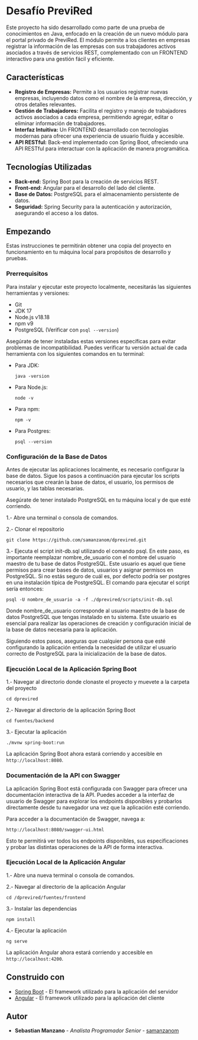 # Desafío PreviRed

Este proyecto ha sido desarrollado como parte de una prueba de conocimientos en Java, enfocado en la creación de un nuevo módulo para el portal privado de PreviRed. 
El módulo permite a los clientes en empresas registrar la información de las empresas con sus trabajadores activos asociados a través de servicios REST, 
complementado con un FRONTEND interactivo para una gestión fácil y eficiente.

## Características

- **Registro de Empresas:** Permite a los usuarios registrar nuevas empresas, incluyendo datos como el nombre de la empresa, dirección, y otros detalles relevantes.
- **Gestión de Trabajadores:** Facilita el registro y manejo de trabajadores activos asociados a cada empresa, permitiendo agregar, editar o eliminar información de trabajadores.
- **Interfaz Intuitiva:** Un FRONTEND desarrollado con tecnologías modernas para ofrecer una experiencia de usuario fluida y accesible.
- **API RESTful:** Back-end implementado con Spring Boot, ofreciendo una API RESTful para interactuar con la aplicación de manera programática.

## Tecnologías Utilizadas

- **Back-end:** Spring Boot para la creación de servicios REST.
- **Front-end:** Angular para el desarrollo del lado del cliente.
- **Base de Datos:** PostgreSQL para el almacenamiento persistente de datos.
- **Seguridad:** Spring Security para la autenticación y autorización, asegurando el acceso a los datos.


## Empezando

Estas instrucciones te permitirán obtener una copia del proyecto en funcionamiento en tu máquina local para propósitos de desarrollo y pruebas.

### Prerrequisitos

Para instalar y ejecutar este proyecto localmente, necesitarás las siguientes herramientas y versiones:

- Git
- JDK 17
- Node.js v18.18
- npm v9
- PostgreSQL (Verificar con `psql --version`)

Asegúrate de tener instaladas estas versiones específicas para evitar problemas de incompatibilidad. Puedes verificar tu versión actual de cada herramienta con los siguientes comandos en tu terminal:

- Para JDK:

  ```shell
  java -version
  ```
  
- Para Node.js:

  ```shell
  node -v
  ``` 
  
- Para npm:

  ```shell
  npm -v
  ``` 
 
- Para Postgres:
 
  ```shell
  psql --version
  ```

### Configuración de la Base de Datos

Antes de ejecutar las aplicaciones localmente, es necesario configurar la base de datos. Sigue los pasos a continuación para ejecutar los scripts necesarios que crearán la base de datos, el usuario, los permisos de usuario, y las tablas necesarias.


Asegúrate de tener instalado PostgreSQL en tu máquina local y de que esté corriendo.

1.- Abre una terminal o consola de comandos.

2.- Clonar el repositorio

	
	git clone https://github.com/samanzanom/dprevired.git
	

3.- Ejecuta el script init-db.sql utilizando el comando psql. En este paso, es importante reemplazar nombre_de_usuario con el nombre del usuario maestro de tu base de datos PostgreSQL. Este usuario es aquel que tiene permisos para crear bases de datos, usuarios y asignar permisos en PostgreSQL. Si no estás seguro de cuál es, por defecto podría ser postgres en una instalación típica de PostgreSQL. El comando para ejecutar el script sería entonces:

	
	psql -U nombre_de_usuario -a -f ./dprevired/scripts/init-db.sql
	

Donde nombre_de_usuario corresponde al usuario maestro de la base de datos PostgreSQL que tengas instalado en tu sistema. Este usuario es esencial para realizar las operaciones de creación y configuración inicial de la base de datos necesaria para la aplicación.

Siguiendo estos pasos, aseguras que cualquier persona que esté configurando la aplicación entienda la necesidad de utilizar el usuario correcto de PostgreSQL para la inicialización de la base de datos.


### Ejecución Local de la Aplicación Spring Boot
	 
1.- Navegar al directorio donde clonaste el proyecto y muevete a la carpeta del proyecto

    cd dprevired

2.- Navegar al directorio de la aplicación Spring Boot

	cd fuentes/backend
	
3.- Ejecutar la aplicación

    ./mvnw spring-boot:run
	
La aplicación Spring Boot ahora estará corriendo y accesible en `http://localhost:8080`.
	
### Documentación de la API con Swagger

La aplicación Spring Boot está configurada con Swagger para ofrecer una documentación interactiva de la API. Puedes acceder a la interfaz de usuario de Swagger para explorar los endpoints disponibles y probarlos directamente desde tu navegador una vez que la aplicación esté corriendo.

Para acceder a la documentación de Swagger, navega a:

	http://localhost:8080/swagger-ui.html
	
	
Esto te permitirá ver todos los endpoints disponibles, sus especificaciones y probar las distintas operaciones de la API de forma interactiva.


### Ejecución Local de la Aplicación Angular

1.- Abre una nueva terminal o consola de comandos.

2.- Navegar al directorio de la aplicación Angular

    cd /dprevired/fuentes/frontend
	
3.- Instalar las dependencias

    npm install
	
4.- Ejecutar la aplicación

	ng serve
	
La aplicación Angular ahora estará corriendo y accesible en `http://localhost:4200`.

## Construido con

- [Spring Boot](https://spring.io/projects/spring-boot) - El framework utilizado para la aplicación del servidor
- [Angular](https://angular.io/) - El framework utilizado para la aplicación del cliente


## Autor

- **Sebastian Manzano** - *Analista Programador Senior* - [samanzanom](https://github.com/samanzanom)